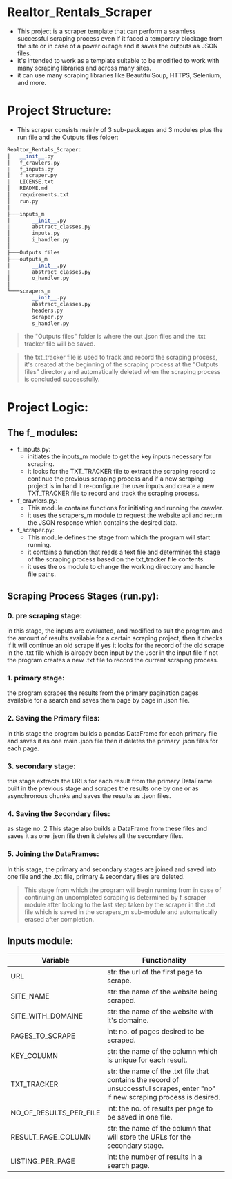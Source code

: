 # **Realtor_Rentals_Scraper**

* This project is a scraper template that can perform a seamless successful scraping process even if it faced a temporary blockage from the site or in case of a power outage and it saves the outputs as JSON files.
* it's intended to work as a template suitable to be modified to work with many scraping libraries and across many sites.
* it can use many scraping libraries like BeautifulSoup, HTTPS, Selenium, and more.

# Project Structure:

* This scraper consists mainly of 3 sub-packages and 3 modules plus the run file and the Outputs files folder:

```python
Realtor_Rentals_Scraper:
│   __init__.py
│   f_crawlers.py
|   f_inputs.py
│   f_scraper.py
|   LICENSE.txt
│   README.md
│   requirements.txt
│   run.py
│
├───inputs_m
│       __init__.py
|       abstract_classes.py
│       inputs.py
│       i_handler.py
│
├───Outputs files
├───outputs_m
│       __init__.py
|       abstract_classes.py
│       o_handler.py
│
└───scrapers_m
        __init__.py
        abstract_classes.py
        headers.py
        scraper.py
        s_handler.py
```

> the "Outputs files" folder is where the out .json files and the .txt tracker file will be saved.

> the txt_tracker file is used to track and record the scraping process, it's created at the beginning of the scraping process at the "Outputs files" directory and automatically deleted when the scraping process is concluded successfully.

# Project Logic:

## The f_ modules:

- f_inputs.py:
  * initiates the inputs_m module to get the key inputs necessary for scraping.
  * it looks for the TXT_TRACKER file to extract the scraping record to continue
    the previous scraping process and if a new scraping project is in hand it
    re-configure the user inputs and create a new TXT_TRACKER file
    to record and track the scraping process.
- f_crawlers.py:
  * This module contains functions for initiating and running the crawler.
  * it uses the scrapers_m module to request the website api and return
    the JSON response which contains the desired data.
- f_scraper.py:
  * This module defines the stage from which the program will start running.
  * it contains a function that reads a text file and determines the stage
    of the scraping process based on the txt_tracker file contents.
  * it uses the os module to change the working directory and handle file paths.

## Scraping Process Stages (run.py):

### 0. pre scraping stage:

in this stage, the inputs are evaluated, and modified to suit the program and the amount of results available for a certain scraping project, then it checks if it will continue an old scrape if yes it looks for the record of the old scrape in the .txt file which is already been input by the user in the input file if not the program creates a new .txt file to record the current scraping process.

### **1. primary stage**:

the program scrapes the results from the primary pagination pages available for a search and saves them page by page in .json file.

### 2. Saving the Primary files:

in this stage the program builds a pandas DataFrame for each primary file and saves it as one main .json file then it deletes the primary .json files for each page.

### **3. secondary stage**:

this stage extracts the URLs for each result from the primary DataFrame built in the previous stage and scrapes the results one by one or as asynchronous chunks and saves the results as .json files.

### 4. Saving the Secondary files:

as stage no. 2 This stage also builds a DataFrame from these files and saves it as one .json file then it deletes all the secondary files.

### 5. Joining the DataFrames:

In this stage, the primary and secondary stages are joined and saved into one file and the .txt file, primary & secondary files are deleted.

> This stage from which the program will begin running from in case of continuing an uncompleted scraping is determined by f_scraper module after looking to the last step taken by the scraper in the .txt file which is saved in the scrapers_m sub-module and automatically erased after completion.

## Inputs module:

| Variable               | Functionality                                                                                                                   |
| ---------------------- | ------------------------------------------------------------------------------------------------------------------------------- |
| URL                    | str: the url of the first page to scrape.                                                                                       |
| SITE_NAME              | str: the name of the website being scraped.                                                                                     |
| SITE_WITH_DOMAINE      | str: the name of the website with it's domaine.                                                                                 |
| PAGES_TO_SCRAPE        | int: no. of pages desired to be scraped.                                                                                        |
| KEY_COLUMN             | str: the name of the column which is unique for each result.
| TXT_TRACKER            | str: the name of the .txt file that contains the record of unsuccessful scrapes, enter "no" if new scraping process is desired. |
| NO_OF_RESULTS_PER_FILE | int: the no. of results per page to be saved in one file.                                                                       |
| RESULT_PAGE_COLUMN     | str: the name of the column that will store the URLs for the secondary stage.                                                   |
| LISTING_PER_PAGE       | int: the number of results in a search page.                                                                                    |
